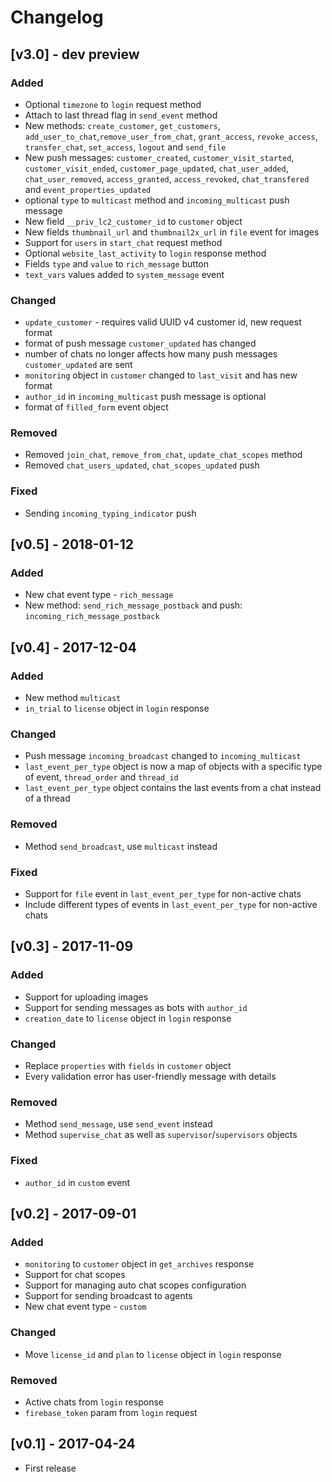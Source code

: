 # Changelog

## [v3.0] - dev preview

### Added
- Optional `timezone` to `login` request method
- Attach to last thread flag in `send_event` method
- New methods: `create_customer`, `get_customers`, `add_user_to_chat`,`remove_user_from_chat`, `grant_access`, `revoke_access`, `transfer_chat`, `set_access`, `logout` and `send_file`
- New push messages: `customer_created`, `customer_visit_started`, `customer_visit_ended`, `customer_page_updated`, `chat_user_added`, `chat_user_removed`, `access_granted`, `access_revoked`, `chat_transfered` and `event_properties_updated`
- optional `type` to `multicast` method and `incoming_multicast` push message
- New field `__priv_lc2_customer_id` to `customer` object
- New fields `thumbnail_url` and `thumbnail2x_url` in `file` event for images
- Support for `users` in `start_chat` request method
- Optional `website_last_activity` to `login` response method
- Fields `type` and `value` to `rich_message` button
- `text_vars` values added to `system_message` event

### Changed
- `update_customer` - requires valid UUID v4 customer id, new request format
- format of push message `customer_updated` has changed
- number of chats no longer affects how many push messages `customer_updated` are sent
- `monitoring` object in `customer` changed to `last_visit` and has new format
- `author_id` in `incoming_multicast` push message is optional
- format of `filled_form` event object

### Removed
- Removed `join_chat`, `remove_from_chat`, `update_chat_scopes` method
- Removed `chat_users_updated`, `chat_scopes_updated` push

### Fixed
- Sending `incoming_typing_indicator` push

## [v0.5] - 2018-01-12

### Added
- New chat event type - `rich_message`
- New method: `send_rich_message_postback` and push: `incoming_rich_message_postback`

## [v0.4] - 2017-12-04

### Added
- New method `multicast`
- `in_trial` to `license` object in `login` response

### Changed
- Push message `incoming_broadcast` changed to `incoming_multicast`
- `last_event_per_type` object is now a map of objects with a specific type of event, `thread_order` and `thread_id`
- `last_event_per_type` object contains the last events from a chat instead of a thread

### Removed
- Method `send_broadcast`, use `multicast` instead

### Fixed
- Support for `file` event in `last_event_per_type` for non-active chats
- Include different types of events in `last_event_per_type` for non-active chats

## [v0.3] - 2017-11-09

### Added
- Support for uploading images
- Support for sending messages as bots with `author_id`
- `creation_date` to `license` object in `login` response

### Changed
- Replace `properties` with `fields` in `customer` object
- Every validation error has user-friendly message with details

### Removed
- Method `send_message`, use `send_event` instead
- Method `supervise_chat` as well as `supervisor`/`supervisors` objects

### Fixed
 - `author_id` in `custom` event

## [v0.2] - 2017-09-01

### Added
- `monitoring` to `customer` object in `get_archives` response
- Support for chat scopes
- Support for managing auto chat scopes configuration
- Support for sending broadcast to agents
- New chat event type - `custom`

### Changed
- Move `license_id` and `plan` to `license` object in `login` response

### Removed
- Active chats from `login` response
- `firebase_token` param from `login` request

## [v0.1] - 2017-04-24

- First release
